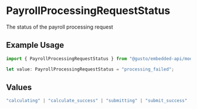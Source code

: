 # PayrollProcessingRequestStatus

The status of the payroll processing request

## Example Usage

```typescript
import { PayrollProcessingRequestStatus } from "@gusto/embedded-api/models/components/payrollprocessingrequest.js";

let value: PayrollProcessingRequestStatus = "processing_failed";
```

## Values

```typescript
"calculating" | "calculate_success" | "submitting" | "submit_success" | "processing_failed"
```